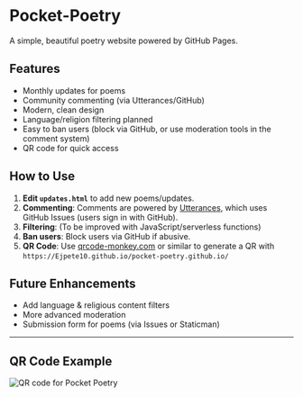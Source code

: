 # Pocket-Poetry

A simple, beautiful poetry website powered by GitHub Pages.

## Features

- Monthly updates for poems
- Community commenting (via Utterances/GitHub)
- Modern, clean design
- Language/religion filtering planned
- Easy to ban users (block via GitHub, or use moderation tools in the comment system)
- QR code for quick access

## How to Use

1. **Edit `updates.html`** to add new poems/updates.
2. **Commenting**: Comments are powered by [Utterances](https://utteranc.es/), which uses GitHub Issues (users sign in with GitHub).
3. **Filtering**: (To be improved with JavaScript/serverless functions)
4. **Ban users**: Block users via GitHub if abusive.
5. **QR Code**: Use [qrcode-monkey.com](https://www.qrcode-monkey.com/) or similar to generate a QR with `https://Ejpete10.github.io/pocket-poetry.github.io/`

## Future Enhancements

- Add language & religious content filters
- More advanced moderation
- Submission form for poems (via Issues or Staticman)

---

## QR Code Example

![QR code for Pocket Poetry](https://api.qrserver.com/v1/create-qr-code/?data=https://Ejpete10.github.io/pocket-poetry.github.io/&size=200x200)
